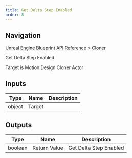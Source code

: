 ```yaml
---
title: Get Delta Step Enabled
order: 8
---
```

## Navigation

[Unreal Engine Blueprint API Reference](https://dev.epicgames.com/documentation/en-us/unreal-engine/BlueprintAPI) > [Cloner](https://dev.epicgames.com/documentation/en-us/unreal-engine/BlueprintAPI/Cloner)

Get Delta Step Enabled

Target is Motion Design Cloner Actor

## Inputs

| Type | Name | Description |
| --- | --- | --- |
| object | Target |  |

## Outputs

| Type | Name | Description |
| --- | --- | --- |
| boolean | Return Value | Get Delta Step Enabled |
